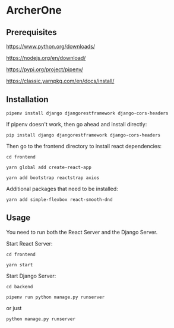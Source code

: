 # ArcherOne

## Prerequisites

https://www.python.org/downloads/

https://nodejs.org/en/download/

https://pypi.org/project/pipenv/

https://classic.yarnpkg.com/en/docs/install/

## Installation

`pipenv install django djangorestframework django-cors-headers`

If pipenv doesn't work, then go ahead and install directly:

`pip install django djangorestframework django-cors-headers`

Then go to the frontend directory to install react dependencies:

`cd frontend`

`yarn global add create-react-app`

`yarn add bootstrap reactstrap axios`

Additional packages that need to be installed:

`yarn add simple-flexbox react-smooth-dnd`

## Usage

You need to run both the React Server and the Django Server.

Start React Server:

`cd frontend`

`yarn start`

Start Django Server:

`cd backend`

`pipenv run python manage.py runserver`

or just

`python manage.py runserver`

